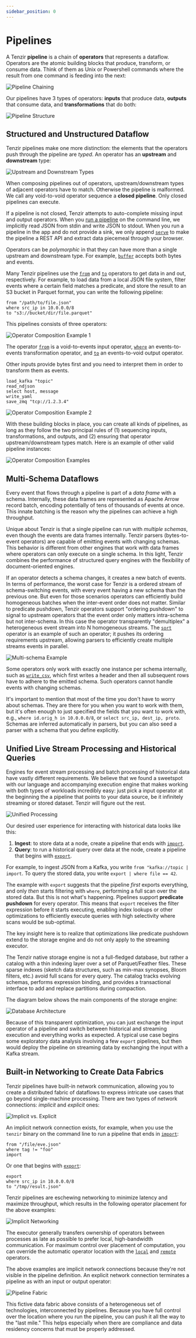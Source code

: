 ```yaml
---
sidebar_position: 0
---
```


# Pipelines

A Tenzir **pipeline** is a chain of **operators** that represents a dataflow.
Operators are the atomic building blocks that produce, transform, or consume
data. Think of them as Unix or Powershell commands where the result from one
command is feeding into the next:

![Pipeline Chaining](operator-chaining.svg)

Our pipelines have 3 types of operators: **inputs** that produce data,
**outputs** that consume data, and **transformations** that do both:

![Pipeline Structure](operator-types.svg)

## Structured and Unstructured Dataflow

Tenzir pipelines make one more distinction: the elements that the operators push
through the pipeline are *typed*. An operator has an **upstream** and
**downstream** type:

![Upstream and Downstream Types](operator-table.svg)

When composing pipelines out of operators, upstream/downstream types of adjacent
operators have to match. Otherwise the pipeline is malformed. We call any
void-to-void operator sequence a **closed pipeline**. Only closed pipelines
can execute.

If a pipeline is not closed, Tenzir attempts to auto-complete missing input and
output operators. When you [run a pipeline](../usage/run-pipelines/README.md) on
the command line, we implicitly read JSON from stdin and write JSON to stdout.
When you run a pipeline in the app and do not provide a sink, we only append
[`serve`](tql2/operators/serve.md) to make the pipeline a REST API and extract
data piecemeal through your browser.

Operators can be *polymorphic* in that they can have more than a single upstream
and downstream type. For example, [`buffer`](../tql2/operators/buffer.md) accepts
both bytes and events.

Many Tenzir pipelines use the [`from`](../tql2/operators/from.md) and
[`to`](../tql2/operators/to.md) operators to get data in and out, respectively.
For example, to load data from a local JSON file system, filter events where a
certain field matches a predicate, and store the result to an S3 bucket in
Parquet format, you can write the following pipeline:

```tql
from "/path/to/file.json"
where src_ip in 10.0.0.0/8
to "s3://bucket/dir/file.parquet"
```

This pipelines consists of three operators:

![Operator Composition Example 1](operator-composition-example-1.svg)

The operator [`from`](../tql2/operators/from.md) is a void-to-events
input operator, [`where`](../tql2/operators/where.md) an events-to-events
transformation operator, and [`to`](../tql2/operators/to.md) an events-to-void
output operator.

Other inputs provide bytes first and you need to interpret them in order to
transform them as events.

```tql
load_kafka "topic"
read_ndjson
select host, message
write_yaml
save_zmq "tcp://1.2.3.4"
```

![Operator Composition Example 2](operator-composition-example-2.svg)

With these building blocks in place, you can create all kinds of pipelines, as
long as they follow the two principal rules of (1) sequencing inputs,
transformations, and outputs, and (2) ensuring that operator upstream/downstream
types match. Here is an example of other valid pipeline instances:

![Operator Composition Examples](operator-composition-variations.svg)

## Multi-Schema Dataflows

Every event that flows through a pipeline is part of a *data frame* with a
schema. Internally, these data frames are represented as Apache Arrow record
batch, encoding potentially of tens of thousands of events at once. This
innate batching is the reason why the pipelines can achieve a high throughput.

Unique about Tenzir is that a single pipeline can run with *multiple schemas*,
even though the events are data frames internally. Tenzir parsers
(bytes-to-event operators) are capable of emitting events with changing schemas.
This behavior is different from other engines that work with data frames where
operators can only execute on a single schema. In this light, Tenzir combines
the performance of structured query engines with the flexibility of
document-oriented engines.

If an operator detects a schema changes, it creates a new batch of events. In
terms of performance, the worst case for Tenzir is a ordered stream of
schema-switching events, with every event having a new schema than the previous
one. But even for those scenarios operators can efficiently build homogeneous
batches when the inter-event order does not matter. Similar to predicate
pushdown, Tenzir operators support "ordering pushdown" to signal to upstream
operators that the event order only matters intra-schema but not inter-schema.
In this case the operator transparently "demultiplex" a heterogeneous event
stream into N homogeneous streams. The [`sort`](tql2/operators/sort.md) operator
is an example of such an operator; it pushes its ordering requirements upstream,
allowing parsers to efficiently create multiple streams events in parallel.

![Multi-schema Example](multi-schema-example.svg)

Some operators only work with exactly one instance per schema internally, such
as [`write_csv`](tql2/operators/write_parquet.md), which first writes a header
and then all subsequent rows have to adhere to the emitted schema. Such
operators cannot handle events with changing schemas.

It's important to mention that most of the time you don't have to worry about
schemas. They are there for you when you want to work with them, but it's often
enough to just specified the fields that you want to work with, e.g., `where
id.orig_h in 10.0.0.0/8`, or `select src_ip, dest_ip, proto`. Schemas are
inferred automatically in parsers, but you can also seed a parser with a schema
that you define explicitly.

## Unified Live Stream Processing and Historical Queries

Engines for event stream processing and batch processing of historical data have
vastly different requirements. We believe that we found a sweetspot with our
language and accompanying execution engine that makes working with both types of
workloads incredibly easy: just pick a input operator at the beginning the a
pipeline that points to your data source, be it infinitely streaming or stored
dataset. Tenzir will figure out the rest.

![Unified Processing](unified-processing.svg)

Our desired user experience for interacting with historical data looks like
this:

1. **Ingest**: to store data at a node, create a pipeline that ends with
   [`import`](tql2/operators/import.md).
2. **Query**: to run a historical query over data at the node, create a pipeline
   that begins with [`export`](tql2/operators/export.md).

For example, to ingest JSON from a Kafka, you write `from "kafka://topic |
import`. To query the stored data, you write `export | where file == 42`.

The example with `export` suggests that the pipeline *first* exports everything,
and only *then* starts filtering with `where`, performing a full scan over the
stored data. But this is not what's happening. Pipelines support **predicate
pushdown** for every operator. This means that `export` receives the filter
expression before it starts executing, enabling index lookups or other
optimizations to efficiently execute queries with high selectivity where scans
would be sub-optimal.

The key insight here is to realize that optimizations like predicate pushdown
extend to the storage engine and do not only apply to the streaming executor.

The Tenzir native storage engine is not a full-fledged database, but rather a
catalog with a thin indexing layer over a set of Parquet/Feather files. These
sparse indexes (sketch data structures, such as min-max synopses, Bloom filters,
etc.) avoid full scans for every query. The catalog tracks evolving schemas,
performs expression binding, and provides a transactional interface to add and
replace partitions during compaction.

The diagram below shows the main components of the storage engine:

![Database Architecture](storage-engine-architecture.svg)

Because of this transparent optimization, you can just exchange the input
operator of a pipeline and switch between historical and streaming execution
and everything works as expected. A typical use case begins some exploratory
data analysis involving a few `export` pipelines, but then would deploy the
pipeline on streaming data by exchanging the input with a Kafka stream.

## Built-in Networking to Create Data Fabrics

Tenzir pipelines have built-in network communication, allowing you to create a
distributed fabric of dataflows to express intricate use cases that go beyond
single-machine processing. There are two types of network connections:
*implicit* and *explicit* ones:

![Implicit vs. Explicit](implicit-vs-explicit-networking.svg)

An implicit network connection exists, for example, when you use the `tenzir`
binary on the command line to run a pipeline that ends in
[`import`](tql2/operators/import.md):

```tql
from "/file/eve.json"
where tag != "foo"
import
```
Or one that begins with [`export`](tql2/operators/export.md):

```tql
export
where src_ip in 10.0.0.0/8
to "/tmp/result.json"
```

Tenzir pipelines are eschewing networking to minimize latency and maximize
throughput, which results in the following operator placement for the above examples:

![Implicit Networking](implicit-networking.svg)

The executor generally transfers ownership of operators between
processes as late as possible to prefer local, high-bandwidth communication. For
maximum control over placement of computation, you can override the automatic
operator location with the [`local`](tql2/operators/local.md) and
[`remote`](tql2/operators/remote.md) operators.

The above examples are implicit network connections because they're not visible
in the pipeline definition. An explicit network connection terminates a pipeline
as with an input or output operator:

![Pipeline Fabric](pipeline-fabric.excalidraw.svg)

This fictive data fabric above consists of a heterogeneous set of technologies,
interconnected by pipelines. Because you have full control over the location
where you run the pipeline, you can push it all the way to the "last mile." This
helps especially when there are compliance and data residency concerns that must
be properly addressed.

